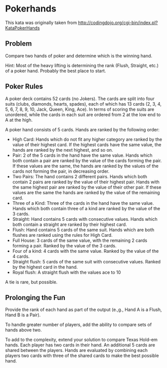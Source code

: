 # Pokerhands

This kata was originally taken from http://codingdojo.org/cgi-bin/index.pl?KataPokerHands

## Problem

Compare two hands of poker and determine which is the winning hand.

Hint: Most of the heavy lifting is determining the rank (Flush, Straight, etc.) of a poker hand. Probably the best place to start.

## Poker Rules

A poker deck contains 52 cards (no Jokers). The cards are split into four suits (clubs, diamonds, hearts, spades), each of which has 13 cards (2, 3, 4, 5, 6, 7, 8, 9, 10, Jack, Queen, King, Ace). In terms of scoring the suits are unordered, while the cards in each suit are ordered from 2 at the low end to A at the high.

A poker hand consists of 5 cards. Hands are ranked by the following order:

- High Card: Hands which do not fit any higher category are ranked by the value of their highest card. If the highest cards have the same value, the hands are ranked by the next highest, and so on.
- Pair: 2 of the 5 cards in the hand have the same value. Hands which both contain a pair are ranked by the value of the cards forming the pair. If these values are the same, the hands are ranked by the values of the cards not forming the pair, in decreasing order.
- Two Pairs: The hand contains 2 different pairs. Hands which both contain 2 pairs are ranked by the value of their highest pair. Hands with the same highest pair are ranked by the value of their other pair. If these values are the same the hands are ranked by the value of the remaining card.
- Three of a Kind: Three of the cards in the hand have the same value. Hands which both contain three of a kind are ranked by the value of the 3 cards.
- Straight: Hand contains 5 cards with consecutive values. Hands which both contain a straight are ranked by their highest card.
- Flush: Hand contains 5 cards of the same suit. Hands which are both flushes are ranked using the rules for High Card.
- Full House: 3 cards of the same value, with the remaining 2 cards forming a pair. Ranked by the value of the 3 cards.
- Four of a kind: 4 cards with the same value. Ranked by the value of the 4 cards.
- Straight flush: 5 cards of the same suit with consecutive values. Ranked by the highest card in the hand.
- Royal flush: A straight flush with the values ace to 10

A tie is rare, but possible.

## Prolonging the Fun

Provide the rank of each hand as part of the output (e.,g., Hand A is a Flush, Hand B is a Pair).

To handle greater number of players, add the ability to compare sets of hands above two.

To add to the complexity, extend your solution to compare Texas Hold-em hands. Each player has two cards in their hand. An additional 5 cards are shared between the players. Hands are evaluated by combining each players two cards with three of the shared cards to make the best possible hand.
